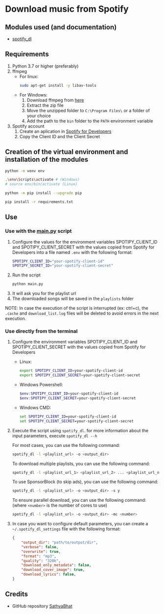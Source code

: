 # Download music from Spotify

## Modules used (and documentation)

- [spotify_dl](https://github.com/SathyaBhat/spotify-dl)

## Requirements

1. Python 3.7 or higher (preferably)
2. ffmpeg
    - For linux:
        ```bash
        sudo apt-get install -y libav-tools
        ```
    - For Windows:
        1. Download ffmpeg from [here](https://github.com/BtbN/FFmpeg-Builds/releases)
        2. Extract the zip file
        3. Move the unzipped folder to `C:\Program Files\` or a folder of your choice
        4. Add the path to the `bin` folder to the `PATH` environment variable
3. Spotify account
   1. Create an aplication in [Spotify for Developers](https://developer.spotify.com/dashboard/applications)
   2. Copy the Client ID and the Client Secret

## Creation of the virtual environment and installation of the modules

```bash
python -m venv env

.\env\Scripts\activate # (Windows)
# source env/bin/activate (Linux)

python -m pip install --upgrade pip

pip install -r requirements.txt
```

## Use 

### Use with the [main.py](main.py) script

1. Configure the values for the environment variables SPOTIPY_CLIENT_ID and SPOTIPY_CLIENT_SECRET with the values copied from Spotify for Developers into a file named `.env` with the following format:
    ```bash
    SPOTIPY_CLIENT_ID="your-spotify-client-id"
    SPOTIPY_SECRET_ID="your-spotify-client-secret"
    ```
2. Run the script
    ```bash
    python main.py
    ```
3. It will ask you for the playlist url
4. The downloaded songs will be saved in the `playlists` folder

NOTE: In case the execution of the script is interrupted (ex: ctrl+c), the `.cache` and `download_list.log` files will be deleted to avoid errors in the next execution.

### Use directly from the terminal

1. Configure the environment variables SPOTIPY_CLIENT_ID and SPOTIPY_CLIENT_SECRET with the values copied from Spotify for Developers
   - Linux:
       ```bash
       export SPOTIPY_CLIENT_ID=your-spotify-client-id
       export SPOTIPY_CLIENT_SECRET=your-spotify-client-secret
       ```
   - Windows Powershell:
       ```powershell
       $env:SPOTIPY_CLIENT_ID=your-spotify-client-id
       $env:SPOTIPY_CLIENT_SECRET=your-spotify-client-secret
       ```
   - Windows CMD:
       ```cmd
       set SPOTIPY_CLIENT_ID=your-spotify-client-id
       set SPOTIPY_CLIENT_SECRET=your-spotify-client-secret
       ```

3. Execute the script using `spotify_dl`. for more information about the input parameters, execute `spotify_dl --h`
    
    For most cases, you can use the following command:
    ```bash
    spotify_dl -l <playlist_url> -o <output_dir>
    ```
    To download multiple playlists, you can use the following command:
    ```bash
    spotify_dl -l <playlist_url_1> <playlist_url_2> ... <playlist_url_n> -o <output_dir>
    ```
    To use SponsorBlock (to skip ads), you can use the following command:
    ```bash
    spotify_dl -l <playlist_url> -o <output_dir> -s y
    ```
    To ensure parallel download, you can use the following command: (where `<number>` is the number of cores to use)
    ```bash
    spotify_dl -l <playlist_url> -o <output_dir> -mc <number>
    ```


3. In case you want to configure default parameters, you can create a `~/.spotify_dl_settings` file with the following format:
    ```json
    {
        "output_dir": "path/to/output/dir",
        "verbose": false,
        "overwrite": true,
        "format": "mp3",
        "quality": "320k",
        "download_only_metadata": false,
        "download_cover_image": true,
        "download_lyrics": false,
    }
    ```

## Credits

- GitHub repository [SathyaBhat](https://github.com/SathyaBhat/spotify-dl)